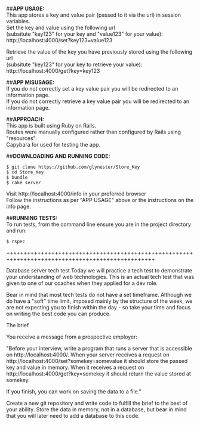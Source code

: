 ##**APP USAGE:**  
This app stores a key and value pair (passed to it via the url) in session variables.  
Set the key and value using the following url  
(subsitute "key123" for your key and "value123" for your value):  
http://localhost:4000/set?key123=value123  

Retrieve the value of the key you have previously stored using the following url  
(subsitute "key123" for your key to retrieve your value):  
http://localhost:4000/get?key=key123  

##**APP MISUSAGE:**  
If you do not correctly set a key value pair you will be redirected to an information page.  
If you do not correctly retrieve a key value pair you will be redirected to an information page.  

##**APPROACH:**  
This app is built using Ruby on Rails.  
Routes were manually configured rather than configured by Rails using "resources".  
Capybara for used for testing the app.  

##**DOWNLOADING AND RUNNING CODE:**  

```
$ git clone https://github.com/glynester/Store_Key  
$ cd Store_Key  
$ bundle  
$ rake server  
```

Visit http://localhost:4000/info in your preferred browser  
Follow the instructions as per "APP USAGE" above or the instructions on the info page. 

##**RUNNING TESTS:**  
To run tests, from the command line ensure you are in the project directory and run:  

```
$ rspec  
```

+++++++++++++++++++++++++++++++++++++++++++++++++++++++++++++++++++++++++++++++++++++++++++++++++

Database server tech test
Today we will practice a tech test to demonstrate your understanding of web technologies. This is an actual tech test that was given to one of our coaches when they applied for a dev role.

Bear in mind that most tech tests do not have a set timeframe. Although we do have a "soft" time limit, imposed mainly by the structure of the week, we are not expecting you to finish within the day - so take your time and focus on writing the best code you can produce.

The brief

You receive a message from a prospective employer:

"Before your interview, write a program that runs a server that is accessible on http://localhost:4000/. When your server receives a request on http://localhost:4000/set?somekey=somevalue it should store the passed key and value in memory. When it receives a request on http://localhost:4000/get?key=somekey it should return the value stored at somekey.

If you finish, you can work on saving the data to a file."

Create a new git repository and write code to fulfill the brief to the best of your ability. Store the data in memory, not in a database, but bear in mind that you will later need to add a database to this code.
